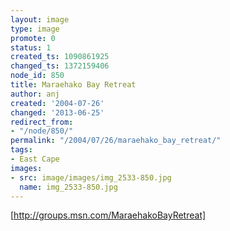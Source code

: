 ```yaml
---
layout: image
type: image
promote: 0
status: 1
created_ts: 1090861925
changed_ts: 1372159406
node_id: 850
title: Maraehako Bay Retreat
author: anj
created: '2004-07-26'
changed: '2013-06-25'
redirect_from:
- "/node/850/"
permalink: "/2004/07/26/maraehako_bay_retreat/"
tags:
- East Cape
images:
- src: image/images/img_2533-850.jpg
  name: img_2533-850.jpg
---
```

[http://groups.msn.com/MaraehakoBayRetreat]
